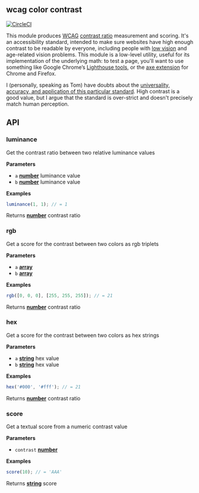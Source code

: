 ## wcag color contrast

[![CircleCI](https://circleci.com/gh/tmcw/wcag-contrast.svg?style=svg)](https://circleci.com/gh/tmcw/wcag-contrast)

This module produces [WCAG](http://www.w3.org/WAI/intro/wcag.php) [contrast ratio](http://www.w3.org/TR/WCAG20/#contrast-ratiodef)
measurement and scoring. It's an accessibility standard, intended to make sure websites have high enough contrast to be readable by everyone, including people with [low vision](https://www.aao.org/eye-health/diseases/low-vision) and age-related vision problems. This module is a low-level utility, useful for its implementation of the underlying math: to test a page, you'll want to use something like Google Chrome’s [Lighthouse tools](https://developers.google.com/web/tools/lighthouse/), or the [axe extension](https://www.deque.com/axe/) for Chrome and Firefox.

I (personally, speaking as Tom) have doubts about the [universality, accuracy, and application of this particular standard](https://macwright.org/2019/03/30/color-contrast-is-a-problem.html). High contrast is a good value, but I argue that the standard is over-strict and doesn't precisely match human perception.

## API

<!-- Generated by documentation.js. Update this documentation by updating the source code. -->

### luminance

Get the contrast ratio between two relative luminance values

**Parameters**

-   `a` **[number](https://developer.mozilla.org/en-US/docs/Web/JavaScript/Reference/Global_Objects/Number)** luminance value
-   `b` **[number](https://developer.mozilla.org/en-US/docs/Web/JavaScript/Reference/Global_Objects/Number)** luminance value

**Examples**

```javascript
luminance(1, 1); // = 1
```

Returns **[number](https://developer.mozilla.org/en-US/docs/Web/JavaScript/Reference/Global_Objects/Number)** contrast ratio

### rgb

Get a score for the contrast between two colors as rgb triplets

**Parameters**

-   `a` **[array](https://developer.mozilla.org/en-US/docs/Web/JavaScript/Reference/Global_Objects/Array)** 
-   `b` **[array](https://developer.mozilla.org/en-US/docs/Web/JavaScript/Reference/Global_Objects/Array)** 

**Examples**

```javascript
rgb([0, 0, 0], [255, 255, 255]); // = 21
```

Returns **[number](https://developer.mozilla.org/en-US/docs/Web/JavaScript/Reference/Global_Objects/Number)** contrast ratio

### hex

Get a score for the contrast between two colors as hex strings

**Parameters**

-   `a` **[string](https://developer.mozilla.org/en-US/docs/Web/JavaScript/Reference/Global_Objects/String)** hex value
-   `b` **[string](https://developer.mozilla.org/en-US/docs/Web/JavaScript/Reference/Global_Objects/String)** hex value

**Examples**

```javascript
hex('#000', '#fff'); // = 21
```

Returns **[number](https://developer.mozilla.org/en-US/docs/Web/JavaScript/Reference/Global_Objects/Number)** contrast ratio

### score

Get a textual score from a numeric contrast value

**Parameters**

-   `contrast` **[number](https://developer.mozilla.org/en-US/docs/Web/JavaScript/Reference/Global_Objects/Number)** 

**Examples**

```javascript
score(10); // = 'AAA'
```

Returns **[string](https://developer.mozilla.org/en-US/docs/Web/JavaScript/Reference/Global_Objects/String)** score
